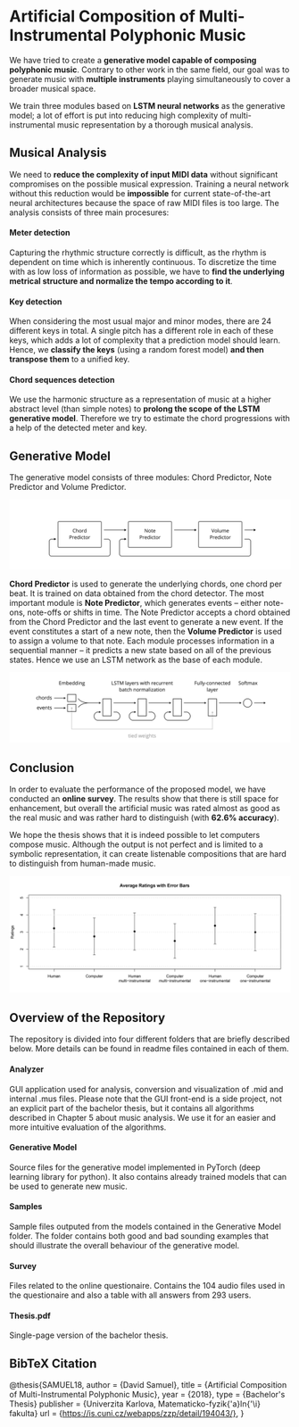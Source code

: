 # Artificial Composition of Multi-Instrumental Polyphonic Music

We have tried to create a **generative model capable of composing polyphonic music**. Contrary to other work in the same field, our goal was to generate music with **multiple instruments** playing simultaneously to cover a broader musical space. 

We train three modules based on **LSTM neural networks** as the generative model; a lot of effort is put into reducing high complexity of multi- instrumental music representation by a thorough musical analysis.

## Musical Analysis

We need to **reduce the complexity of input MIDI data** without significant compromises on the possible musical expression. Training a neural network without this reduction would be **impossible** for current state-of-the-art neural architectures because the space of raw MIDI files is too large. The analysis consists of three main procesures:

#### Meter detection
Capturing the rhythmic structure correctly is difficult, as the rhythm is dependent on time which is inherently continuous. To discretize the time with as low loss of information as possible, we have to **find the underlying metrical structure and normalize the tempo according to it**.

#### Key detection
When considering the most usual major and minor modes, there are 24 different keys in total. A single pitch has a different role in each of these keys, which adds a lot of complexity that a prediction model should learn. Hence, we **classify the keys** (using a random forest model) **and then transpose them** to a unified key.

#### Chord sequences detection
We use the harmonic structure as a representation of music at a higher abstract level (than simple notes) to **prolong the scope of the LSTM generative model**. Therefore we try to estimate the chord progressions with a help of the detected meter and key.

## Generative Model

The generative model consists of three modules: Chord Predictor, Note Predictor and Volume Predictor. 

![Illustration of the generative model](/_img/three_modules.png)

**Chord Predictor** is used to generate the underlying chords, one chord per beat. It is trained on data obtained from the chord detector. The most important module is **Note Predictor**, which generates events – either note-ons, note-offs or shifts in time. The Note Predictor accepts a chord obtained from the Chord Predictor and the last event to generate a new event. If the event constitutes a start of a new note, then the **Volume Predictor** is used to assign a volume to that note. Each module processes information in a sequential manner – it predicts a new state based on all of the previous states. Hence we use an LSTM network as the base of each module.

![Illustration of Note Predictor architecture](/_img/architecture.png)

## Conclusion

In order to evaluate the performance of the proposed model, we have conducted an **online survey**. The results show that there is still space for enhancement, but overall the artificial music was rated almost as good as the real music and was rather hard to distinguish (with **62.6% accuracy**).

We hope the thesis shows that it is indeed possible to let computers compose music. Although the output is not perfect and is limited to a symbolic representation, it can create listenable compositions that are hard to distinguish from human-made music. 

![Surcey ratings](/_img/ratings.png)


## Overview of the Repository

The repository is divided into four different folders that are briefly described below. More details can be found in readme files contained in each of them.


#### Analyzer

GUI application used for analysis, conversion and visualization of .mid and internal .mus files. Please note that the GUI front-end is a side project, not an explicit part of the bachelor thesis, but it contains all algorithms described in Chapter 5 about music analysis. We use it for an easier and more intuitive evaluation of the algorithms.


#### Generative Model

Source files for the generative model implemented in PyTorch (deep learning library for python). It also contains already trained models that can be used to generate new music.


#### Samples

Sample files outputed from the models contained in the Generative Model folder. The folder contains both good and bad sounding examples that should illustrate the overall behaviour of the generative model.


#### Survey

Files related to the online questionaire. Contains the 104 audio files used in the questionaire and also a table with all answers from 293 users.

#### Thesis.pdf

Single-page version of the bachelor thesis.

## BibTeX Citation

@thesis{SAMUEL18,
  author    = {David Samuel},
  title     = {Artificial Composition of Multi-Instrumental Polyphonic Music},
  year      = {2018},
  type      = {Bachelor's Thesis}
  publisher = {Univerzita Karlova, Matematicko-fyzik{\'a}ln{\'\i} fakulta}
  url       = {https://is.cuni.cz/webapps/zzp/detail/194043/},
}

